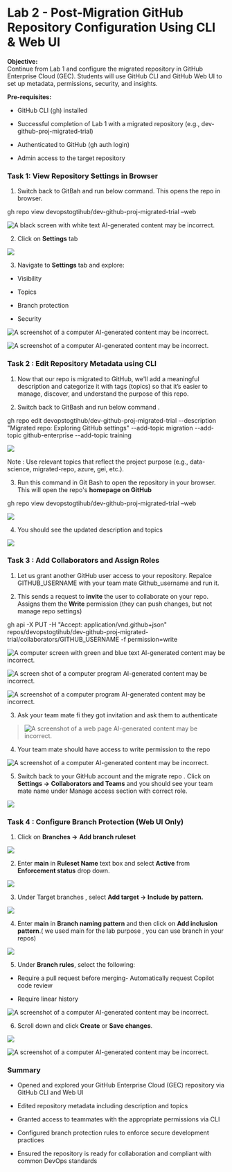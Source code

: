 # Lab 2 - Post-Migration GitHub Repository Configuration Using CLI & Web UI

**Objective:**  
Continue from Lab 1 and configure the migrated repository in GitHub
Enterprise Cloud (GEC). Students will use GitHub CLI and GitHub Web UI
to set up metadata, permissions, security, and insights.

**Pre-requisites:**

- GitHub CLI (gh) installed

- Successful completion of Lab 1 with a migrated repository (e.g.,
  dev-github-proj-migrated-trial)

- Authenticated to GitHub (gh auth login)

- Admin access to the target repository

### Task 1: View Repository Settings in Browser

1.  Switch back to GitBah and run below command. This opens the repo in
    browser.

gh repo view devopstogtihub/dev-github-proj-migrated-trial –web

![A black screen with white text AI-generated content may be
incorrect.](./media/image1.png)

2.  Click on **Settings** tab

![](./media/image2.png)

3.  Navigate to **Settings** tab and explore:

- Visibility

- Topics

- Branch protection

- Security

![A screenshot of a computer AI-generated content may be
incorrect.](./media/image3.png)

![A screenshot of a computer AI-generated content may be
incorrect.](./media/image4.png)

### Task 2 : Edit Repository Metadata using CLI

1.  Now that our repo is migrated to GitHub, we'll add a meaningful
    description and categorize it with tags (topics) so that it’s easier
    to manage, discover, and understand the purpose of this repo.

2.  Switch back to GitBash and run below command .

gh repo edit devopstogtihub/dev-github-proj-migrated-trial --description
"Migrated repo: Exploring GitHub settings" --add-topic migration
--add-topic github-enterprise --add-topic training

![](./media/image5.png)

Note : Use relevant topics that reflect the project purpose (e.g.,
data-science, migrated-repo, azure, gei, etc.).

3.  Run this command in Git Bash to open the repository in your browser.
    This will open the repo's **homepage on GitHub**

gh repo view devopstogtihub/dev-github-proj-migrated-trial –web

![](./media/image6.png)

4.  You should see the updated description and topics

![](./media/image7.png)

### Task 3 : Add Collaborators and Assign Roles

1.  Let us grant another GitHub user access to your repository. Repalce
    GITHUB_USERNAME with your team mate Github_username and run it.

2.  This sends a request to **invite** the user to collaborate on your
    repo. Assigns them the **Write** permission (they can push changes,
    but not manage repo settings)

gh api -X PUT -H "Accept: application/vnd.github+json"
repos/devopstogtihub/dev-github-proj-migrated-trial/collaborators/GITHUB_USERNAME
-f permission=write

![A computer screen with green and blue text AI-generated content may be
incorrect.](./media/image8.png)

![A screen shot of a computer program AI-generated content may be
incorrect.](./media/image9.png)

![A screenshot of a computer program AI-generated content may be
incorrect.](./media/image10.png)

3.  Ask your team mate fi they got invitation and ask them to
    authenticate

> ![A screenshot of a web page AI-generated content may be
> incorrect.](./media/image11.png)

4.  Your team mate should have access to write permission to the repo

![A screenshot of a computer AI-generated content may be
incorrect.](./media/image12.png)

5.  Switch back to your GitHub account and the migrate repo . Click on
    **Settings -\>** **Collaborators and Teams** and you should see your
    team mate name under Manage access section with correct role.

![](./media/image13.png)

### Task 4 : Configure Branch Protection (Web UI Only)

1.  Click on **Branches -\>** **Add branch ruleset**

![](./media/image14.png)

2.  Enter **main** in **Ruleset Name** text box and select **Active**
    from **Enforcement status** drop down.

![](./media/image15.png)

3.  Under Target branches , select **Add target -\> Include by
    pattern.**

![](./media/image16.png)

4.  Enter **main** in **Branch naming pattern** and then click on **Add
    inclusion pattern**.( we used main for the lab purpose , you can use
    branch in your repos)

![](./media/image17.png)

5.  Under **Branch rules**, select the following:

- Require a pull request before merging- Automatically request Copilot
  code review

- Require linear history

![A screenshot of a computer AI-generated content may be
incorrect.](./media/image18.png)

6.  Scroll down and click **Create** or **Save changes**.

![](./media/image19.png)

![A screenshot of a computer AI-generated content may be
incorrect.](./media/image20.png)

### Summary 

- Opened and explored your GitHub Enterprise Cloud (GEC) repository via
  GitHub CLI and Web UI

- Edited repository metadata including description and topics

- Granted access to teammates with the appropriate permissions via CLI

- Configured branch protection rules to enforce secure development
  practices

- Ensured the repository is ready for collaboration and compliant with
  common DevOps standards
